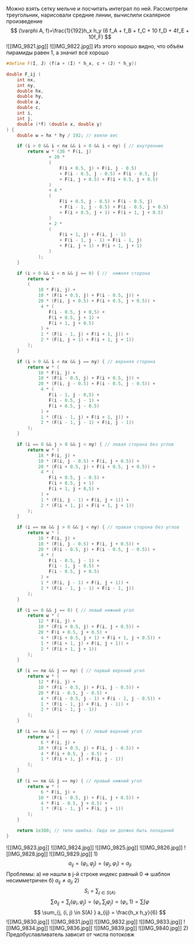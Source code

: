 Можно взять сетку мельче и посчитать интеграл по ней.
Рассмотрели треугольник, нарисовали средние линии, вычислили скалярное произведение
$$
(\varphi A, f)=\frac{1}{192}h_x h_y (6 f_A + f_B + f_C + 10 f_D + 4f_E + 10f_F)
$$
![[IMG_9821.jpg]]
![[IMG_9822.jpg]]
Из этого хорошо видно, что объём пирамиды равен 1, а значит всё хорошо
``` cpp
#define F(I, J) (f(a + (I) * h_x, c + (J) * h_y))

double F_ij (
	int nx,
	int ny,
	double hx,	
	double hy,
	double a,
	double c,
	int i,	
	int j,
	double (*f) (double x, double y)	
) {
	double w = hx * hy / 192; // ввели вес

	if (i > 0 && i < nx && i > 0 && i < ny) { // внутренние
		return w * (36 * F(i, j) 
				+ 20 * 
				(
					F(i + 0.5, j) + F(i, j - 0.5)
					+ F(i - 0.5, j - 0.5) + F(i - 0.5, j)
					+ F(i, j + 0.5) + F(i + 0.5, j + 0.5)
				)
				+ 4 *
				(
					F(i + 0.5, j - 0.5) + F(i - 0.5, j)
					+ F(i - 1, j - 0.5) + F(i - 0.5, j + 0.5)
					+ F(i + 0.5, j + 1) + F(i + 1, j + 0.5)
				)
				+ 2 *
				(
					F(i + 1, j) + F(i, j - 1)
					+ F(i - 1, j - 1) + F(i - 1, j)
					+ F(i, j + 1) + F(i + 1, j + 1)
				)
			);
	}

	if (i > 0 && i < n && j == 0) { //  нижняя сторона
		return w *
		(
			18 * F(i, j) +
			10 * (F(i + 0.5, j) + F(i - 0.5, j)) +
			20 * (F(i, j + 0.5) + F(i + 0.5, j + 0.5)) +
			 4 * (
				F(i - 0.5, j + 0,5) + 
				F(i + 0.5, j + 1) + 
				F(i + 1, j + 0.5)
			 ) + 
			 1 * (F(i - 1, j) + F(i + 1, j)) +
			 2 * (F(i, j + 1) + F(i + 1, j + 1))
		);
	}

	if (i > 0 && i < nx && j == ny) { // верхняя сторона
		return w * (
			18 * F(i, j) +
			10 * (F(i - 0.5, j) + F(i + 0.5, j)) +
			20 * (F(i, j - 0.5) + F(i - 0.5, j - 0.5)) +
			 4 * (
				F(i - 1, j - 0,5) + 
				F(i - 0.5, j - 1) + 
				F(i + 0.5, j - 0.5)
			 ) + 
			 1 * (F(i - 1, j) + F(i + 1, j)) +
			 2 * (F(i - 1, j - 1) + F(i, j - 1))
		);
	}

	if (i == 0 && j > 0 && j < ny) { // левая сторона без углов
		return w * (
			18 * F(i, j) +
			10 * (F(i, j - 0.5) + F(i, j + 0.5)) +
			20 * (F(i + 0.5, j) + F(i + 0.5, j + 0.5)) +
			 4 * ( 
				F(i + 0.5, j - 0.5) + 
				F(i + 0.5, j + 1)
				F(i + 1, j + 0,5) +
			 ) + 
			 1 * (F(i, j - 1) + F(i, j + 1)) +
			 2 * (F(i + 1, j) + F(i + 1, j + 1))
		);
	}

	if (i == nx && j > 0 && j < ny) { // правая сторона без углов
		return w * (
			18 * F(i, j) +
			10 * (F(i, j - 0.5) + F(i, j + 0.5)) +
			20 * (F(i - 0.5, j) + F(i - 0.5, j - 0.5)) +
			 4 * (
				F(i - 0.5, j - 1) + 
				F(i - 1, j - 0.5) + 
				F(i - 0.5, j + 0.5)
			 ) + 
			 1 * (F(i, j - 1) + F(i, j + 1)) +
			 2 * (F(i - 1, j - 1) + F(i - 1, j))
		);
	}

	if (i == 0 && j == 0) { // левый нижний угол
		return w * (
			12 * F(i, j) +
			10 * (F(i + 0.5, j) + F(i, j + 0.5)) +
			20 * F(i + 0.5, j + 0.5) +
			 4 * (F(i + 0.5, j + 1) + F(i + 1, j + 0.5)) + 
			 1 * (F(i + 1, j) + F(i, j + 1)) +
			 2 * (F(i + 1, j + 1))
		);
	}

	if (i == nx && j == ny) { // парвый верхний угол
		return w * (
			12 * F(i, j) +
			10 * (F(i - 0.5, j) + F(i, j - 0.5)) +
			20 * F(i - 0.5, j - 0.5) +
			 4 * (F(i - 0.5, j - 1) + F(i - 1, j - 0.5)) + 
			 1 * (F(i - 1, j) + F(i, j - 1)) +
			 2 * (F(i - 1, j - 1))
		);
	}

	if (i == nx && j == ny) { // левый верхний угол
		return w * (
			 6 * F(i, j) +
			10 * (F(i + 0.5, j) + F(i, j - 0.5)) +
			 4 * F(i + 0.5, j - 0.5) + 
			 1 * (F(i + 1, j) + F(i, j - 1))
		);
	}

	if (i == nx && j == ny) { // правый нижний угол
		return w * (
			 6 * F(i, j) +
			10 * (F(i - 0.5, j) + F(i, j + 0.5)) +
			 4 * F(i - 0.5, j + 0.5) + 
			 1 * (F(i - 1, j) + F(i, j + 1))
		);
	}

	return 1e308; // типа ошибка. Сюда не должно быть попаданий
}
```
![[IMG_9823.jpg]]
![[IMG_9824.jpg]]
![[IMG_9825.jpg]]
![[IMG_9826.jpg]]
![[IMG_9828.jpg]]
![[IMG_9829.jpg]]
1)
$$
a_{ij} = (\varphi_i, \varphi_j) = (\varphi_j, \varphi_i) = a_{ji}
$$
Проблемы:
	a) не нашли в j-й строке индекс равный 0 => шаблон несимметричен
	б) $a_{ij} \neq a_{ji}$
2)
$$
S_i = \sum_{j \in S(A)}
$$
$$
\sum a_{ij} = \sum_j (\varphi_i, \varphi_j) = (\varphi_i,\sum_j  \varphi_j) = (\varphi_i, 1) = \sum \int \varphi
$$
$$
\sum_{j, (i, j) \in S(A) } a_{ij} = \frac{h_x h_y}{6}
$$
![[IMG_9830.jpg]]
![[IMG_9831.jpg]]
![[IMG_9832.jpg]]
![[IMG_9833.jpg]]
![[IMG_9834.jpg]]
![[IMG_9836.jpg]]
![[IMG_9839.jpg]]
![[IMG_9840.jpg]]
2) Предобуславливатель зависит от числа потоковж